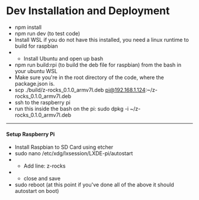 # Dev Installation and Deployment
- npm install
- npm run dev (to test code)
- Install WSL if you do not have this installed, you need a linux runtime to build for raspbian
- - Install Ubuntu and open up bash
- npm run build:rpi (to build the deb file for raspbian) from the bash in your ubuntu WSL 
- Make sure you're in the root directory of the code, where the package.json is.
- scp ./build/z-rocks_0.1.0_armv7l.deb pi@192.168.1.124:~/z-rocks_0.1.0_armv7l.deb
- ssh to the raspberry pi
- run this inside the bash on the pi: sudo dpkg -i ~/z-rocks_0.1.0_armv7l.deb

---
#### Setup Raspberry Pi
- Install Raspbian to SD Card using etcher 
- sudo nano /etc/xdg/lxsession/LXDE-pi/autostart
- - Add line: z-rocks
- - close and save
- sudo reboot (at this point if you've done all of the above it should autostart on boot)